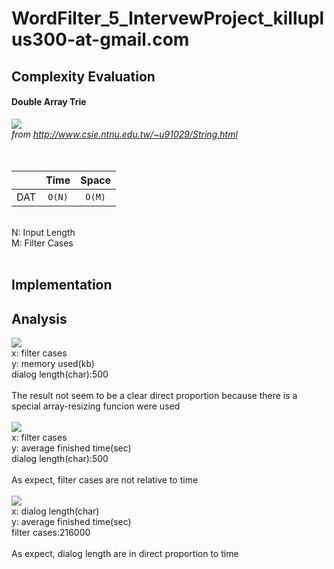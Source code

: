 # WordFilter_5_IntervewProject_killuplus300-at-gmail.com

## Complexity Evaluation ##

#### Double Array Trie ####
![](http://www.csie.ntnu.edu.tw/~u91029/Trie5.png) <br/>
*from http://www.csie.ntnu.edu.tw/~u91029/String.html*
<br/>
<br/>
<br/>

|               |Time             |Space          |
| ------------- |:---------------:|:-------------:|
| DAT           | `O(N)`          |`O(M)`         |

<br/>
N: Input Length<br/>
M: Filter Cases<br/>
<br/>


## Implementation ##

## Analysis ##

![](https://i.imgur.com/pW9tTEc.png) <br/>
x: filter cases<br/>
y: memory used(kb)<br/>
dialog length(char):500<br/>
<br/>
The result not seem to be a clear direct proportion because there is a special array-resizing funcion were used<br/>
<br/>
![](https://i.imgur.com/7guqIaN.png) <br/>
x: filter cases<br/>
y: average finished time(sec)<br/>
dialog length(char):500<br/>
<br/>
As expect, filter cases are not relative to time<br/>
<br/>
![](https://i.imgur.com/gNDcBKR.png) <br/>
x: dialog length(char)<br/>
y: average finished time(sec)<br/>
filter cases:216000<br/>
<br/>
As expect, dialog length are in direct proportion to time<br/>
<br/>
